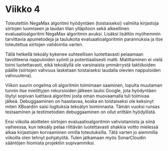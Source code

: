 # Viikko 4
Toteutettiin NegaMax algoritmi hyödyntäen (toistaiseksi) valmiita kirjastoja siirtojen luomiseen
ja laudan tilan ylläpitoon sekä alkeellinen evaluaatioalgoritmi NegaMax algoritmin avuksi.
Lisäksi lisättiin myöhemmin tarvittavia apumetodeja ja taulukoita evaluaatioalgoritmin parannuksia ja
itse toteutettua siirtojen validointia varten.

Tällä hetkellä tekoäly kykenee suhteellisen luotettavasti pelaamaan tavoitteena nappuloiden syönti ja potentiaalisesti matti.
Matittaminen ei vielä toimi luotettavasti, eikä tekoälyllä ole varsinaista ymmärrystä taktiikoiden päälle 
(siirtojen vahvuus lasketaan toistaiseksi laudalla olevien nappuloiden vahvuutena).

Viikon suurin ongelma oli algoritmin toimimaan saaminen, lopulta muutaman tunnin itse mietittyjen rekursioiden jälkeen
lauloi Google, jota hyödyntäen löytyi sopivan luettava algoritmi josta oman muovaamalla tuli toimivaa jälkeä. 
Debuggaaminen on haastavaa, koska en toistaiseksi ole keksinyt miten XBoardiin saisi logituksia tekoälyn toiminnasta.
Tämän vuoksi runsas testaaminen ja testimetodien debuggaaminen on ollut erittäin hyödyllistä. 

Ensi viikolla aloittelen siirtojen evaluaatioalgoritmin vahvistamista ja siinä vaiheessa,
kun tekoäly pelaa riittävän luotettavasti shakkia voitto mielessä alkaa kirjastojen korvaaminen omilla toteutuksilla.
Tätä varten jo aiemmilla viikoilla olen tehnyt pohjatyötä. Tulen jatkamaan myös SonarCloudin sääntöjen hiomista projektiin
sopivammiksi.